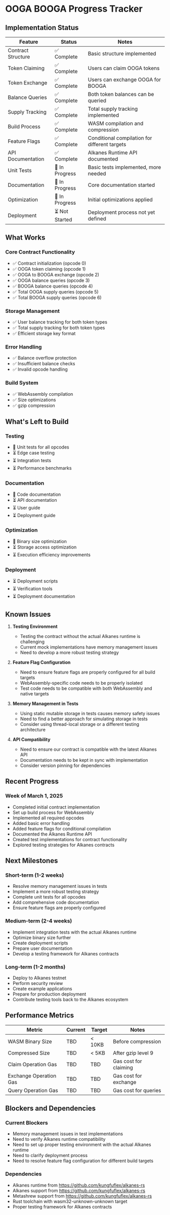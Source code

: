 # OOGA BOOGA Progress Tracker

## Implementation Status

| Feature | Status | Notes |
|---------|--------|-------|
| Contract Structure | ✅ Complete | Basic structure implemented |
| Token Claiming | ✅ Complete | Users can claim OOGA tokens |
| Token Exchange | ✅ Complete | Users can exchange OOGA for BOOGA |
| Balance Queries | ✅ Complete | Both token balances can be queried |
| Supply Tracking | ✅ Complete | Total supply tracking implemented |
| Build Process | ✅ Complete | WASM compilation and compression |
| Feature Flags | ✅ Complete | Conditional compilation for different targets |
| API Documentation | ✅ Complete | Alkanes Runtime API documented |
| Unit Tests | 🔄 In Progress | Basic tests implemented, more needed |
| Documentation | 🔄 In Progress | Core documentation started |
| Optimization | 🔄 In Progress | Initial optimizations applied |
| Deployment | ⏳ Not Started | Deployment process not yet defined |

## What Works

### Core Contract Functionality

- ✅ Contract initialization (opcode 0)
- ✅ OOGA token claiming (opcode 1)
- ✅ OOGA to BOOGA exchange (opcode 2)
- ✅ OOGA balance queries (opcode 3)
- ✅ BOOGA balance queries (opcode 4)
- ✅ Total OOGA supply queries (opcode 5)
- ✅ Total BOOGA supply queries (opcode 6)

### Storage Management

- ✅ User balance tracking for both token types
- ✅ Total supply tracking for both token types
- ✅ Efficient storage key format

### Error Handling

- ✅ Balance overflow protection
- ✅ Insufficient balance checks
- ✅ Invalid opcode handling

### Build System

- ✅ WebAssembly compilation
- ✅ Size optimizations
- ✅ gzip compression

## What's Left to Build

### Testing

- 🔄 Unit tests for all opcodes
- ⏳ Edge case testing
- ⏳ Integration tests
- ⏳ Performance benchmarks

### Documentation

- 🔄 Code documentation
- ⏳ API documentation
- ⏳ User guide
- ⏳ Deployment guide

### Optimization

- 🔄 Binary size optimization
- ⏳ Storage access optimization
- ⏳ Execution efficiency improvements

### Deployment

- ⏳ Deployment scripts
- ⏳ Verification tools
- ⏳ Deployment documentation

## Known Issues

1. **Testing Environment**
   - Testing the contract without the actual Alkanes runtime is challenging
   - Current mock implementations have memory management issues
   - Need to develop a more robust testing strategy

2. **Feature Flag Configuration**
   - Need to ensure feature flags are properly configured for all build targets
   - WebAssembly-specific code needs to be properly isolated
   - Test code needs to be compatible with both WebAssembly and native targets

3. **Memory Management in Tests**
   - Using static mutable storage in tests causes memory safety issues
   - Need to find a better approach for simulating storage in tests
   - Consider using thread-local storage or a different testing architecture

4. **API Compatibility**
   - Need to ensure our contract is compatible with the latest Alkanes API
   - Documentation needs to be kept in sync with implementation
   - Consider version pinning for dependencies

## Recent Progress

### Week of March 1, 2025

- Completed initial contract implementation
- Set up build process for WebAssembly
- Implemented all required opcodes
- Added basic error handling
- Added feature flags for conditional compilation
- Documented the Alkanes Runtime API
- Created test implementations for contract functionality
- Explored testing strategies for Alkanes contracts

## Next Milestones

### Short-term (1-2 weeks)

- Resolve memory management issues in tests
- Implement a more robust testing strategy
- Complete unit tests for all opcodes
- Add comprehensive code documentation
- Ensure feature flags are properly configured

### Medium-term (2-4 weeks)

- Implement integration tests with the actual Alkanes runtime
- Optimize binary size further
- Create deployment scripts
- Prepare user documentation
- Develop a testing framework for Alkanes contracts

### Long-term (1-2 months)

- Deploy to Alkanes testnet
- Perform security review
- Create example applications
- Prepare for production deployment
- Contribute testing tools back to the Alkanes ecosystem

## Performance Metrics

| Metric | Current | Target | Notes |
|--------|---------|--------|-------|
| WASM Binary Size | TBD | < 10KB | Before compression |
| Compressed Size | TBD | < 5KB | After gzip level 9 |
| Claim Operation Gas | TBD | TBD | Gas cost for claiming |
| Exchange Operation Gas | TBD | TBD | Gas cost for exchange |
| Query Operation Gas | TBD | TBD | Gas cost for queries |

## Blockers and Dependencies

### Current Blockers

- Memory management issues in test implementations
- Need to verify Alkanes runtime compatibility
- Need to set up proper testing environment with the actual Alkanes runtime
- Need to clarify deployment process
- Need to resolve feature flag configuration for different build targets

### Dependencies

- Alkanes runtime from https://github.com/kungfuflex/alkanes-rs
- Alkanes support from https://github.com/kungfuflex/alkanes-rs
- Metashrew support from https://github.com/kungfuflex/alkanes-rs
- Rust toolchain with wasm32-unknown-unknown target
- Proper testing framework for Alkanes contracts
